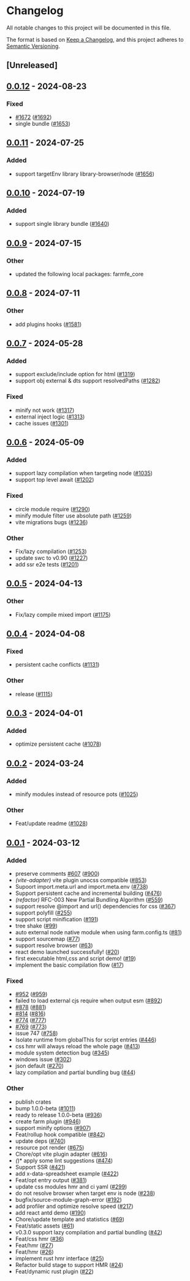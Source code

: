 # Changelog
All notable changes to this project will be documented in this file.

The format is based on [Keep a Changelog](https://keepachangelog.com/en/1.0.0/),
and this project adheres to [Semantic Versioning](https://semver.org/spec/v2.0.0.html).

## [Unreleased]

## [0.0.12](https://github.com/farm-fe/farm/compare/farmfe_plugin_runtime-v0.0.11...farmfe_plugin_runtime-v0.0.12) - 2024-08-23

### Fixed
- [#1672](https://github.com/farm-fe/farm/pull/1672) ([#1692](https://github.com/farm-fe/farm/pull/1692))
- single bundle ([#1653](https://github.com/farm-fe/farm/pull/1653))

## [0.0.11](https://github.com/farm-fe/farm/compare/farmfe_plugin_runtime-v0.0.10...farmfe_plugin_runtime-v0.0.11) - 2024-07-25

### Added
- support targetEnv library library-browser/node ([#1656](https://github.com/farm-fe/farm/pull/1656))

## [0.0.10](https://github.com/farm-fe/farm/compare/farmfe_plugin_runtime-v0.0.9...farmfe_plugin_runtime-v0.0.10) - 2024-07-19

### Added
- support single library bundle ([#1640](https://github.com/farm-fe/farm/pull/1640))

## [0.0.9](https://github.com/farm-fe/farm/compare/farmfe_plugin_runtime-v0.0.8...farmfe_plugin_runtime-v0.0.9) - 2024-07-15

### Other
- updated the following local packages: farmfe_core

## [0.0.8](https://github.com/farm-fe/farm/compare/farmfe_plugin_runtime-v0.0.7...farmfe_plugin_runtime-v0.0.8) - 2024-07-11

### Other
- add plugins hooks ([#1581](https://github.com/farm-fe/farm/pull/1581))

## [0.0.7](https://github.com/farm-fe/farm/compare/farmfe_plugin_runtime-v0.0.6...farmfe_plugin_runtime-v0.0.7) - 2024-05-28

### Added
- support exclude/include option for html ([#1319](https://github.com/farm-fe/farm/pull/1319))
- support obj external & dts support resolvedPaths ([#1282](https://github.com/farm-fe/farm/pull/1282))

### Fixed
- minify not work ([#1317](https://github.com/farm-fe/farm/pull/1317))
- external inject logic ([#1313](https://github.com/farm-fe/farm/pull/1313))
- cache issues ([#1301](https://github.com/farm-fe/farm/pull/1301))

## [0.0.6](https://github.com/farm-fe/farm/compare/farmfe_plugin_runtime-v0.0.5...farmfe_plugin_runtime-v0.0.6) - 2024-05-09

### Added
- support lazy compilation when targeting node ([#1035](https://github.com/farm-fe/farm/pull/1035))
- support top level await ([#1202](https://github.com/farm-fe/farm/pull/1202))

### Fixed
- circle module require ([#1290](https://github.com/farm-fe/farm/pull/1290))
- minify module filter use absolute path ([#1259](https://github.com/farm-fe/farm/pull/1259))
- vite migrations bugs ([#1236](https://github.com/farm-fe/farm/pull/1236))

### Other
- Fix/lazy compilation ([#1253](https://github.com/farm-fe/farm/pull/1253))
- update swc to v0.90 ([#1227](https://github.com/farm-fe/farm/pull/1227))
- add ssr e2e tests ([#1201](https://github.com/farm-fe/farm/pull/1201))

## [0.0.5](https://github.com/farm-fe/farm/compare/farmfe_plugin_runtime-v0.0.4...farmfe_plugin_runtime-v0.0.5) - 2024-04-13

### Other
- Fix/lazy compile mixed import ([#1175](https://github.com/farm-fe/farm/pull/1175))

## [0.0.4](https://github.com/farm-fe/farm/compare/farmfe_plugin_runtime-v0.0.3...farmfe_plugin_runtime-v0.0.4) - 2024-04-08

### Fixed
- persistent cache conflicts ([#1131](https://github.com/farm-fe/farm/pull/1131))

### Other
- release ([#1115](https://github.com/farm-fe/farm/pull/1115))

## [0.0.3](https://github.com/farm-fe/farm/compare/farmfe_plugin_runtime-v0.0.2...farmfe_plugin_runtime-v0.0.3) - 2024-04-01

### Added
- optimize persistent cache ([#1078](https://github.com/farm-fe/farm/pull/1078))

## [0.0.2](https://github.com/farm-fe/farm/compare/farmfe_plugin_runtime-v0.0.1...farmfe_plugin_runtime-v0.0.2) - 2024-03-24

### Added
- minify modules instead of resource pots ([#1025](https://github.com/farm-fe/farm/pull/1025))

### Other
- Feat/update readme ([#1028](https://github.com/farm-fe/farm/pull/1028))

## [0.0.1](https://github.com/farm-fe/farm/releases/tag/farmfe_plugin_runtime-v0.0.1) - 2024-03-12

### Added
- preserve comments [#607](https://github.com/farm-fe/farm/pull/607) ([#900](https://github.com/farm-fe/farm/pull/900))
- *(vite-adapter)* vite plugin unocss compatible ([#853](https://github.com/farm-fe/farm/pull/853))
- Supoort import.meta.url and import.meta.env ([#738](https://github.com/farm-fe/farm/pull/738))
- Support persistent cache and incremental building ([#476](https://github.com/farm-fe/farm/pull/476))
- *(refactor)* RFC-003 New Partial Bundling Algorithm ([#559](https://github.com/farm-fe/farm/pull/559))
- support resolve @import and url() dependencies for css ([#367](https://github.com/farm-fe/farm/pull/367))
- support polyfill ([#255](https://github.com/farm-fe/farm/pull/255))
- support script minification ([#191](https://github.com/farm-fe/farm/pull/191))
- tree shake ([#99](https://github.com/farm-fe/farm/pull/99))
- auto external node native module when using farm.config.ts ([#81](https://github.com/farm-fe/farm/pull/81))
- support sourcemap ([#77](https://github.com/farm-fe/farm/pull/77))
- support resolve browser ([#63](https://github.com/farm-fe/farm/pull/63))
- react demo launched successfully! ([#20](https://github.com/farm-fe/farm/pull/20))
- first executable html,css and script demo! ([#19](https://github.com/farm-fe/farm/pull/19))
- implement the basic compilation flow ([#17](https://github.com/farm-fe/farm/pull/17))

### Fixed
- [#952](https://github.com/farm-fe/farm/pull/952) ([#959](https://github.com/farm-fe/farm/pull/959))
- failed to load external cjs require when output esm ([#892](https://github.com/farm-fe/farm/pull/892))
- [#878](https://github.com/farm-fe/farm/pull/878) ([#881](https://github.com/farm-fe/farm/pull/881))
- [#814](https://github.com/farm-fe/farm/pull/814) ([#816](https://github.com/farm-fe/farm/pull/816))
- [#774](https://github.com/farm-fe/farm/pull/774) ([#777](https://github.com/farm-fe/farm/pull/777))
- [#769](https://github.com/farm-fe/farm/pull/769) ([#773](https://github.com/farm-fe/farm/pull/773))
- issue 747 ([#758](https://github.com/farm-fe/farm/pull/758))
- Isolate runtime from globalThis for script entries ([#446](https://github.com/farm-fe/farm/pull/446))
- css hmr will always reload the whole page ([#413](https://github.com/farm-fe/farm/pull/413))
- module system detection bug ([#345](https://github.com/farm-fe/farm/pull/345))
- windows issue ([#302](https://github.com/farm-fe/farm/pull/302))
- json default ([#270](https://github.com/farm-fe/farm/pull/270))
- lazy compilation and partial bundling bug ([#44](https://github.com/farm-fe/farm/pull/44))

### Other
- publish crates
- bump 1.0.0-beta ([#1011](https://github.com/farm-fe/farm/pull/1011))
- ready to release 1.0.0-beta ([#936](https://github.com/farm-fe/farm/pull/936))
- create farm plugin ([#946](https://github.com/farm-fe/farm/pull/946))
- support minify options ([#907](https://github.com/farm-fe/farm/pull/907))
- Feat/rollup hook compatible ([#842](https://github.com/farm-fe/farm/pull/842))
- update deps ([#740](https://github.com/farm-fe/farm/pull/740))
- resource pot render ([#675](https://github.com/farm-fe/farm/pull/675))
- Chore/opt vite plugin adapter ([#616](https://github.com/farm-fe/farm/pull/616))
- *(*)* apply some lint suggestions ([#474](https://github.com/farm-fe/farm/pull/474))
- Support SSR ([#421](https://github.com/farm-fe/farm/pull/421))
- add x-data-spreadsheet example ([#422](https://github.com/farm-fe/farm/pull/422))
- Feat/opt entry output ([#381](https://github.com/farm-fe/farm/pull/381))
- update css modules hmr and ci yaml ([#299](https://github.com/farm-fe/farm/pull/299))
- do not resolve browser when target env is node ([#238](https://github.com/farm-fe/farm/pull/238))
- bugfix/source-module-graph-error ([#192](https://github.com/farm-fe/farm/pull/192))
- add profiler and optimize resolve speed ([#217](https://github.com/farm-fe/farm/pull/217))
- add react antd demo ([#190](https://github.com/farm-fe/farm/pull/190))
- Chore/update template and statistics ([#69](https://github.com/farm-fe/farm/pull/69))
- Feat/static assets ([#61](https://github.com/farm-fe/farm/pull/61))
- v0.3.0 support lazy compilation and partial bundling ([#42](https://github.com/farm-fe/farm/pull/42))
- Feat/css hmr ([#36](https://github.com/farm-fe/farm/pull/36))
- Feat/hmr ([#27](https://github.com/farm-fe/farm/pull/27))
- Feat/hmr ([#26](https://github.com/farm-fe/farm/pull/26))
- implement rust hmr interface ([#25](https://github.com/farm-fe/farm/pull/25))
- Refactor build stage to support HMR ([#24](https://github.com/farm-fe/farm/pull/24))
- Feat/dynamic rust plugin ([#22](https://github.com/farm-fe/farm/pull/22))

